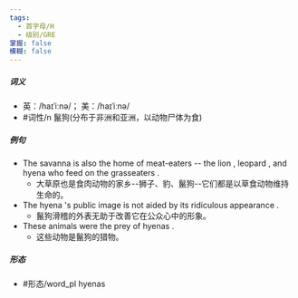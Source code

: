 ```yaml
---
tags:
  - 首字母/H
  - 级别/GRE
掌握: false
模糊: false
---
```

##### 词义
- 英：/haɪˈiːnə/； 美：/haɪˈiːnə/
- #词性/n  鬣狗(分布于非洲和亚洲，以动物尸体为食)
##### 例句
- The savanna is also the home of meat-eaters -- the lion , leopard , and hyena who feed on the grasseaters .
	- 大草原也是食肉动物的家乡--狮子、豹、鬣狗--它们都是以草食动物维持生命的。
- The hyena 's public image is not aided by its ridiculous appearance .
	- 鬣狗滑稽的外表无助于改善它在公众心中的形象。
- These animals were the prey of hyenas .
	- 这些动物是鬣狗的猎物。
##### 形态
- #形态/word_pl hyenas

